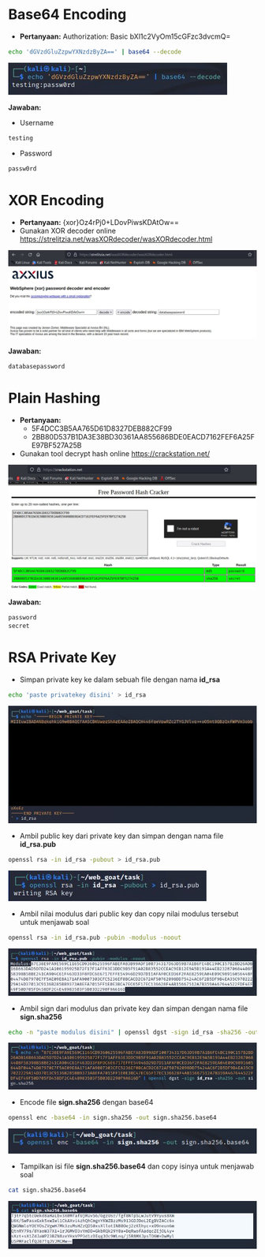 # Base64 Encoding
- **Pertanyaan:** Authorization: Basic bXl1c2VyOm15cGFzc3dvcmQ=
```sh
echo 'dGVzdGluZzpwYXNzdzByZA==' | base64 --decode
``` 

![alt text](https://github.com/rahardian-dwi-saputra/webgoat/blob/main/assets/crypto%20basics/crypto%20basic%201.JPG)

**Jawaban:**
- Username
```sh
testing
``` 
- Password
```sh
passw0rd
``` 

# XOR Encoding
- **Pertanyaan:** {xor}Oz4rPj0+LDovPiwsKDAtOw==
- Gunakan XOR decoder online https://strelitzia.net/wasXORdecoder/wasXORdecoder.html

![alt text](https://github.com/rahardian-dwi-saputra/webgoat/blob/main/assets/crypto%20basics/crypto%20basic%202.JPG)

**Jawaban:**
```sh
databasepassword
```

# Plain Hashing
- **Pertanyaan:**
	- 5F4DCC3B5AA765D61D8327DEB882CF99
	- 2BB80D537B1DA3E38BD30361AA855686BDE0EACD7162FEF6A25FE97BF527A25B
- Gunakan tool decrypt hash online https://crackstation.net/

![alt text](https://github.com/rahardian-dwi-saputra/webgoat/blob/main/assets/crypto%20basics/crypto%20basic%203.JPG)

**Jawaban:**
```sh
password
secret
```

# RSA Private Key
- Simpan private key ke dalam sebuah file dengan nama **id_rsa**
```sh
echo 'paste privatekey disini' > id_rsa
```

![alt text](https://github.com/rahardian-dwi-saputra/webgoat/blob/main/assets/crypto%20basics/crypto%20basic%204.jpg)

- Ambil public key dari private key dan simpan dengan nama file **id_rsa.pub**
```sh
openssl rsa -in id_rsa -pubout > id_rsa.pub
```

![alt text](https://github.com/rahardian-dwi-saputra/webgoat/blob/main/assets/crypto%20basics/crypto%20basic%205.JPG)

- Ambil nilai modulus dari public key dan copy nilai modulus tersebut untuk menjawab soal
```sh
openssl rsa -in id_rsa.pub -pubin -modulus -noout
```

![alt text](https://github.com/rahardian-dwi-saputra/webgoat/blob/main/assets/crypto%20basics/crypto%20basic%206.JPG)

- Ambil sign dari modulus dan private key dan simpan dengan nama file **sign.sha256**
```sh
echo -n "paste modulus disini" | openssl dgst -sign id_rsa -sha256 -out sign.sha256
```

![alt text](https://github.com/rahardian-dwi-saputra/webgoat/blob/main/assets/crypto%20basics/crypto%20basic%207.JPG)

- Encode file **sign.sha256** dengan base64
```sh
openssl enc -base64 -in sign.sha256 -out sign.sha256.base64
```

![alt text](https://github.com/rahardian-dwi-saputra/webgoat/blob/main/assets/crypto%20basics/crypto%20basic%208.JPG)

- Tampilkan isi file **sign.sha256.base64** dan copy isinya untuk menjawab soal
```sh
cat sign.sha256.base64
```

![alt text](https://github.com/rahardian-dwi-saputra/webgoat/blob/main/assets/crypto%20basics/crypto%20basic%209.JPG)